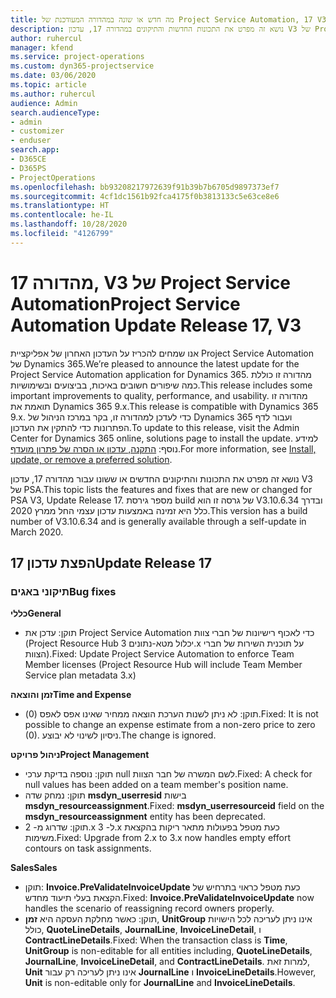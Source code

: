 ```yaml
---
title: מה חדש או שונה במהדורה המעודכנת של Project Service Automation, 17 V3
description: נושא זה מפרט את התכונות החדשות והתיקונים במהדורה 17, עדכון V3 של Project Service Automation.
author: ruhercul
manager: kfend
ms.service: project-operations
ms.custom: dyn365-projectservice
ms.date: 03/06/2020
ms.topic: article
ms.author: ruhercul
audience: Admin
search.audienceType:
- admin
- customizer
- enduser
search.app:
- D365CE
- D365PS
- ProjectOperations
ms.openlocfilehash: bb93208217972639f91b39b7b6705d9897373ef7
ms.sourcegitcommit: 4cf1dc1561b92fca4175f0b3813133c5e63ce8e6
ms.translationtype: HT
ms.contentlocale: he-IL
ms.lasthandoff: 10/28/2020
ms.locfileid: "4126799"
---
```

# <a name="project-service-automation-update-release-17-v3"></a><span data-ttu-id="abcb5-103">מהדורה 17, V3 של Project Service Automation</span><span class="sxs-lookup"><span data-stu-id="abcb5-103">Project Service Automation Update Release 17, V3</span></span>

<span data-ttu-id="abcb5-104">אנו שמחים להכריז על העדכון האחרון של אפליקציית Project Service Automation של Dynamics 365.</span><span class="sxs-lookup"><span data-stu-id="abcb5-104">We’re pleased to announce the latest update for the Project Service Automation application for Dynamics 365.</span></span> <span data-ttu-id="abcb5-105">מהדורה זו כוללת כמה שיפורים חשובים באיכות, בביצועים ובשימושיות.</span><span class="sxs-lookup"><span data-stu-id="abcb5-105">This release includes some important improvements to quality, performance, and usability.</span></span>  <span data-ttu-id="abcb5-106">מהדורה זו תואמת את Dynamics 365 9.x.</span><span class="sxs-lookup"><span data-stu-id="abcb5-106">This release is compatible with Dynamics 365 9.x.</span></span> <span data-ttu-id="abcb5-107">כדי לעדכן למהדורה זו, בקר במרכז הניהול של Dynamics 365 ועבור לדף הפתרונות כדי להתקין את העדכון.</span><span class="sxs-lookup"><span data-stu-id="abcb5-107">To update to this release, visit the Admin Center for Dynamics 365 online, solutions page to install the update.</span></span> <span data-ttu-id="abcb5-108">למידע נוסף: [התקנה, עדכון או הסרה של פתרון מועדף](https://docs.microsoft.com/power-platform/admin/install-remove-preferred-solution).</span><span class="sxs-lookup"><span data-stu-id="abcb5-108">For more information, see [Install, update, or remove a preferred solution](https://docs.microsoft.com/power-platform/admin/install-remove-preferred-solution).</span></span>

<span data-ttu-id="abcb5-109">נושא זה מפרט את התכונות והתיקונים החדשים או ששונו עבור מהדורה 17, עדכון V3 של PSA.</span><span class="sxs-lookup"><span data-stu-id="abcb5-109">This topic lists the features and fixes that are new or changed for PSA V3, Update Release 17.</span></span> <span data-ttu-id="abcb5-110">מספר גירסת build של גרסה זו הוא V3.10.6.34 ובדרך כלל היא זמינה באמצעות עדכון עצמי החל ממרץ 2020.</span><span class="sxs-lookup"><span data-stu-id="abcb5-110">This version has a build number of V3.10.6.34 and is generally available through a self-update in March 2020.</span></span>


## <a name="update-release-17"></a><span data-ttu-id="abcb5-111">הפצת עדכון 17</span><span class="sxs-lookup"><span data-stu-id="abcb5-111">Update Release 17</span></span>

### <a name="bug-fixes"></a><span data-ttu-id="abcb5-112">תיקוני באגים</span><span class="sxs-lookup"><span data-stu-id="abcb5-112">Bug fixes</span></span>

<span data-ttu-id="abcb5-113">**כללי**</span><span class="sxs-lookup"><span data-stu-id="abcb5-113">**General**</span></span>

- <span data-ttu-id="abcb5-114">תוקן: עדכן את Project Service Automation כדי לאכוף רישיונות של חברי צוות (Project Resource Hub יכלול מטא-נתונים 3.x על תוכנית השירות של חברי הצוות).</span><span class="sxs-lookup"><span data-stu-id="abcb5-114">Fixed: Update Project Service Automation to enforce Team Member licenses (Project Resource Hub will include Team Member Service plan metadata 3.x)</span></span>
 
<span data-ttu-id="abcb5-115">**זמן והוצאה**</span><span class="sxs-lookup"><span data-stu-id="abcb5-115">**Time and Expense**</span></span>

- <span data-ttu-id="abcb5-116">תוקן: לא ניתן לשנות הערכת הוצאה ממחיר שאינו אפס לאפס (0).</span><span class="sxs-lookup"><span data-stu-id="abcb5-116">Fixed: It is not possible to change an expense estimate from a non-zero price to zero (0).</span></span> <span data-ttu-id="abcb5-117">ניסיון לשינוי לא יבוצע.</span><span class="sxs-lookup"><span data-stu-id="abcb5-117">The change is ignored.</span></span>

<span data-ttu-id="abcb5-118">**ניהול פרויקט**</span><span class="sxs-lookup"><span data-stu-id="abcb5-118">**Project Management**</span></span>

- <span data-ttu-id="abcb5-119">תוקן: נוספה בדיקת ערכי null לשם המשרה של חבר הצוות.</span><span class="sxs-lookup"><span data-stu-id="abcb5-119">Fixed: A check for null values has been added on a team member's position name.</span></span>
- <span data-ttu-id="abcb5-120">תוקן: נמחק שדה **msdyn_userresid** בישות **‎msdyn_resourceassignment**.</span><span class="sxs-lookup"><span data-stu-id="abcb5-120">Fixed: **msdyn_userresourceid** field on the **msdyn_resourceassignment** entity has been deprecated.</span></span>
- <span data-ttu-id="abcb5-121">תוקן: שדרוג מ- 2.x ל- 3.x כעת מטפל בפעולות מתאר ריקות בהקצאת משימות.</span><span class="sxs-lookup"><span data-stu-id="abcb5-121">Fixed: Upgrade from 2.x to 3.x now handles empty effort contours on task assignments.</span></span>

<span data-ttu-id="abcb5-122">**Sales**</span><span class="sxs-lookup"><span data-stu-id="abcb5-122">**Sales**</span></span>

- <span data-ttu-id="abcb5-123">תוקן: **Invoice.PreValidateInvoiceUpdate** כעת מטפל כראוי בתרחיש של הקצאת בעלי תיעוד מחדש.</span><span class="sxs-lookup"><span data-stu-id="abcb5-123">Fixed: **Invoice.PreValidateInvoiceUpdate** now handles the scenario of reassigning record owners properly.</span></span>
- <span data-ttu-id="abcb5-124">תוקן: כאשר מחלקת העסקה היא **זמן**, **UnitGroup** אינו ניתן לעריכה לכל הישויות כולל, **QuoteLineDetails**, **JournalLine**, **InvoiceLineDetail**, ו **ContractLineDetails**.</span><span class="sxs-lookup"><span data-stu-id="abcb5-124">Fixed: When the transaction class is **Time**, **UnitGroup** is non-editable for all entities including, **QuoteLineDetails**, **JournalLine**, **InvoiceLineDetail**, and **ContractLineDetails**.</span></span> <span data-ttu-id="abcb5-125">למרות זאת, **Unit** אינו ניתן לעריכה רק עבור **JournalLine** ו **InvoiceLineDetails**.</span><span class="sxs-lookup"><span data-stu-id="abcb5-125">However, **Unit** is non-editable only for **JournalLine** and **InvoiceLineDetails**.</span></span>


